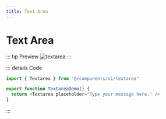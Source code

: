 ```yaml
---
title: Text Area
---
```


# Text Area

::: tip Preview
![textarea](/components/textarea.png)
:::

::: details Code
```js
import { Textarea } from "@/components/ui/textarea"

export function TextareaDemo() {
  return <Textarea placeholder="Type your message here." />
}
```
:::